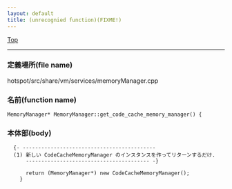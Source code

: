 ```yaml
---
layout: default
title: (unrecognied function)(FIXME!)
---
```

[Top](../index.html)

--- 
### 定義場所(file name)
hotspot/src/share/vm/services/memoryManager.cpp

### 名前(function name)
```
MemoryManager* MemoryManager::get_code_cache_memory_manager() {
```

### 本体部(body)
```
  {- -------------------------------------------
  (1) 新しい CodeCacheMemoryManager のインスタンスを作ってリターンするだけ.
      ---------------------------------------- -}

	  return (MemoryManager*) new CodeCacheMemoryManager();
	}
	
```


